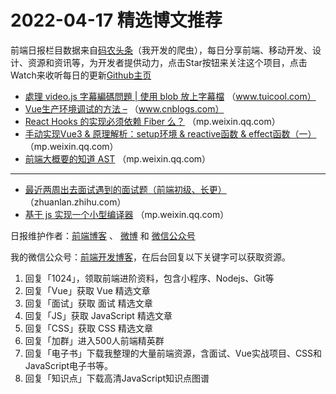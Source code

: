 # 2022-04-17 精选博文推荐

前端日报栏目数据来自[码农头条](https://toutiao.qdkfweb.cn/)（我开发的爬虫），每日分享前端、移动开发、设计、资源和资讯等，为开发者提供动力，点击Star按钮来关注这个项目，点击Watch来收听每日的更新[Github主页](https://github.com/kujian/frontendDaily)
* [處理 video.js 字幕編碼問題 | 使用 blob 放上字幕檔](http://www.tuicool.com/articles/hit/AnuInqJ) （www.tuicool.com）
* [Vue生产环境调试的方法 &#8211;](https://www.cnblogs.com/xcr1234/p/16154323.html) （www.cnblogs.com）
* [React Hooks 的实现必须依赖 Fiber 么？](https://mp.weixin.qq.com/s?__biz=Mzg3OTYzMDkzMg==&mid=2247489914&idx=1&sn=005df4fb8576e3284467859ae9f4b290) （mp.weixin.qq.com）
* [手动实现Vue3 &amp; 原理解析：setup环境 &amp; reactive函数 &amp; effect函数（一）](https://mp.weixin.qq.com/s?__biz=Mzg2NjUxOTM2Mg==&mid=2247494682&idx=1&sn=968096ef30a7f04b684a5ff182bc4f5e) （mp.weixin.qq.com）
* [前端大概要的知道 AST](https://mp.weixin.qq.com/s?__biz=MzkxNTIwMzU5OQ==&mid=2247493095&idx=1&sn=13396931f3b88cd419575b25ac75f174) （mp.weixin.qq.com）

***
* [最近两周出去面试遇到的面试题（前端初级、长更）](https://zhuanlan.zhihu.com/p/499547680) （zhuanlan.zhihu.com）
* [基于 js 实现一个小型编译器](https://mp.weixin.qq.com/s/m-vAV12RA3DXkOd0r_WhEA) （mp.weixin.qq.com）

日报维护作者：[前端博客](https://qdkfweb.cn/) 、 [微博](http://weibo.com/kujian) 和 [微信公众号](https://open.weixin.qq.com/qr/code?username=caibaojian_com)

我的微信公众号：[前端开发博客](https://open.weixin.qq.com/qr/code?username=caibaojian_com)，在后台回复以下关键字可以获取资源。

1. 回复「1024」，领取前端进阶资料，包含小程序、Nodejs、Git等
2. 回复「Vue」获取 Vue 精选文章
3. 回复「面试」获取 面试 精选文章
4. 回复「JS」获取 JavaScript 精选文章
5. 回复「CSS」获取 CSS 精选文章
6. 回复「加群」进入500人前端精英群
7. 回复「电子书」下载我整理的大量前端资源，含面试、Vue实战项目、CSS和JavaScript电子书等。
8. 回复「知识点」下载高清JavaScript知识点图谱